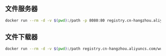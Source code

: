 ## 文件服务器

```sh
docker run --rm -d -v $(pwd):/path -p 8080:80 registry.cn-hangzhou.aliyuncs.com/wujingtao/http-tool server
```

## 文件下载器

```sh
docker run --rm -d -v $(pwd):/path registry.cn-hangzhou.aliyuncs.com/wujingtao/http-tool download 网址 [文件名]
```

